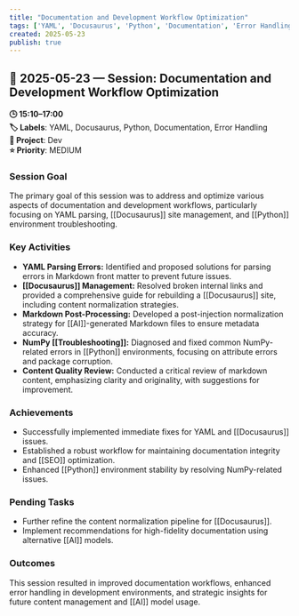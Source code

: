 ```yaml
---
title: "Documentation and Development Workflow Optimization"
tags: ['YAML', 'Docusaurus', 'Python', 'Documentation', 'Error Handling']
created: 2025-05-23
publish: true
---
```


## 📅 2025-05-23 — Session: Documentation and Development Workflow Optimization

**🕒 15:10–17:00**  
**🏷️ Labels**: YAML, Docusaurus, Python, Documentation, Error Handling  
**📂 Project**: Dev  
**⭐ Priority**: MEDIUM  


### Session Goal
The primary goal of this session was to address and optimize various aspects of documentation and development workflows, particularly focusing on YAML parsing, [[Docusaurus]] site management, and [[Python]] environment troubleshooting.

### Key Activities
- **YAML Parsing Errors:** Identified and proposed solutions for parsing errors in Markdown front matter to prevent future issues.
- **[[Docusaurus]] Management:** Resolved broken internal links and provided a comprehensive guide for rebuilding a [[Docusaurus]] site, including content normalization strategies.
- **Markdown Post-Processing:** Developed a post-injection normalization strategy for [[AI]]-generated Markdown files to ensure metadata accuracy.
- **NumPy [[Troubleshooting]]:** Diagnosed and fixed common NumPy-related errors in [[Python]] environments, focusing on attribute errors and package corruption.
- **Content Quality Review:** Conducted a critical review of markdown content, emphasizing clarity and originality, with suggestions for improvement.

### Achievements
- Successfully implemented immediate fixes for YAML and [[Docusaurus]] issues.
- Established a robust workflow for maintaining documentation integrity and [[SEO]] optimization.
- Enhanced [[Python]] environment stability by resolving NumPy-related issues.

### Pending Tasks
- Further refine the content normalization pipeline for [[Docusaurus]].
- Implement recommendations for high-fidelity documentation using alternative [[AI]] models.

### Outcomes
This session resulted in improved documentation workflows, enhanced error handling in development environments, and strategic insights for future content management and [[AI]] model usage.
